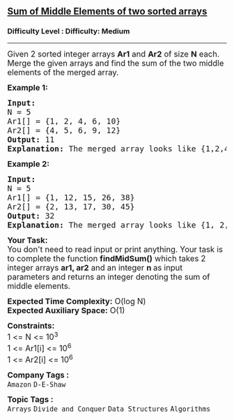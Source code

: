 <h2><a href="https://www.geeksforgeeks.org/problems/sum-of-middle-elements-of-two-sorted-arrays2305/1?page=1&category=Arrays&difficulty=Easy,Medium&status=unsolved&sprint=a663236c31453b969852f9ea22507634&sortBy=submissions">Sum of Middle Elements of two sorted arrays</a></h2><h3>Difficulty Level : Difficulty: Medium</h3><hr><div class="problems_problem_content__Xm_eO"><p><span style="font-size: 18px;">Given 2 sorted integer arrays <strong>Ar1</strong> and <strong>Ar2</strong> of size <strong>N</strong> each. Merge the given arrays and find the sum of the two middle elements&nbsp;of the merged array.</span></p>
<p><span style="font-size: 18px;"><strong>Example 1:</strong></span></p>
<pre><span style="font-size: 18px;"><strong>Input:
</strong>N = 5
Ar1[] = {1, 2, 4, 6, 10}
Ar2[] = {4, 5, 6, 9, 12}
<strong>Output:</strong> 11
<strong>Explanation:</strong> The merged array looks like {1,2,4,4,<strong>5,6,</strong>6,9,10,12}. Sum of middle elements is 11 (5 + 6).
</span></pre>
<p><span style="font-size: 18px;"><strong>Example 2:</strong></span></p>
<pre><span style="font-size: 18px;"><strong>Input:
</strong>N = 5
Ar1[] = {1, 12, 15, 26, 38}
Ar2[] = {2, 13, 17, 30, 45}
<strong>Output:</strong> 32
<strong>Explanation:</strong> The merged array looks like {1, 2, 12, 13, 1<strong>5, 17,</strong> 26, 30, 38, 45}. Sum of middle elements is 32 (15 + 17).</span></pre>
<p><span style="font-size: 18px;"><strong>Your Task:</strong><br>You don't need to read input or print anything. Your task is to complete the function&nbsp;<strong>findMidSum()</strong> which takes 2 integer arrays <strong>ar1, ar2</strong> and an integer <strong>n&nbsp;</strong>as input parameters and returns an integer denoting the sum of middle elements.&nbsp;</span></p>
<p><span style="font-size: 18px;"><strong>Expected Time Complexity:</strong>&nbsp;O(log N)<br><strong>Expected Auxiliary Space:</strong>&nbsp;O(1)</span></p>
<p><span style="font-size: 18px;"><strong>Constraints:</strong><br>1 &lt;= N &lt;= 10<sup>3</sup><br>1 &lt;= Ar1[i] &lt;= 10<sup>6</sup><br>1 &lt;= Ar2[i] &lt;= 10<sup>6</sup></span></p></div><p><span style=font-size:18px><strong>Company Tags : </strong><br><code>Amazon</code>&nbsp;<code>D-E-Shaw</code>&nbsp;<br><p><span style=font-size:18px><strong>Topic Tags : </strong><br><code>Arrays</code>&nbsp;<code>Divide and Conquer</code>&nbsp;<code>Data Structures</code>&nbsp;<code>Algorithms</code>&nbsp;